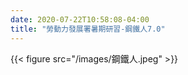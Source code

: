 ```yaml
---
date: 2020-07-22T10:58:08-04:00
title: "勞動力發展署暑期研習-鋼鐵人7.0"
---
```

{{< figure src="/images/鋼鐵人.jpeg" >}}
